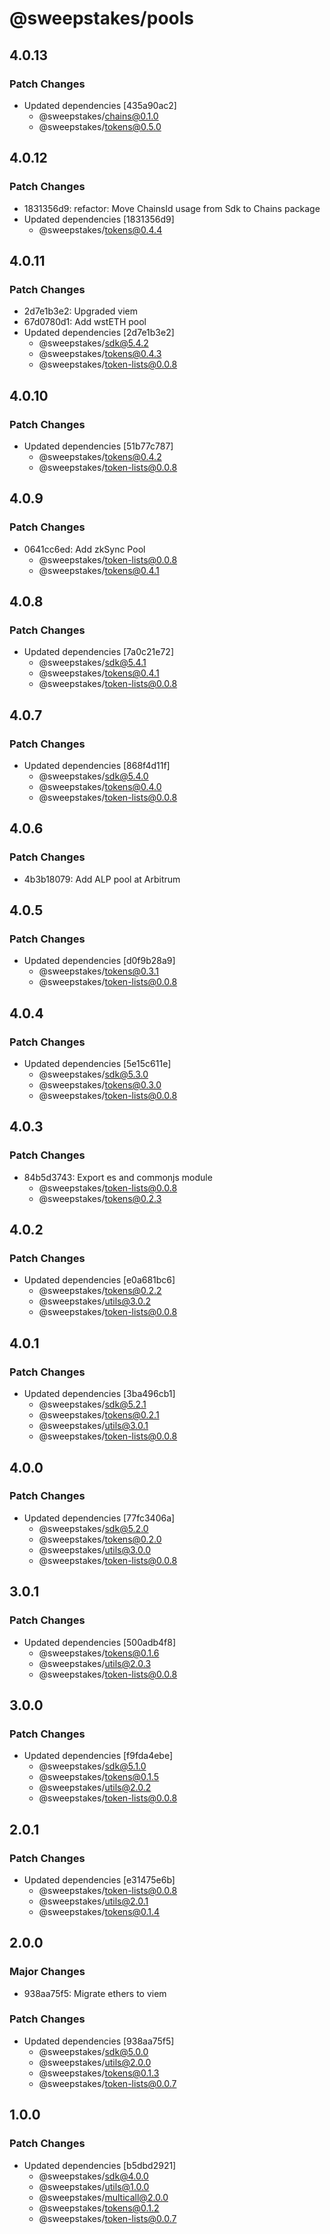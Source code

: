 # @sweepstakes/pools

## 4.0.13

### Patch Changes

- Updated dependencies [435a90ac2]
  - @sweepstakes/chains@0.1.0
  - @sweepstakes/tokens@0.5.0

## 4.0.12

### Patch Changes

- 1831356d9: refactor: Move ChainsId usage from Sdk to Chains package
- Updated dependencies [1831356d9]
  - @sweepstakes/tokens@0.4.4

## 4.0.11

### Patch Changes

- 2d7e1b3e2: Upgraded viem
- 67d0780d1: Add wstETH pool
- Updated dependencies [2d7e1b3e2]
  - @sweepstakes/sdk@5.4.2
  - @sweepstakes/tokens@0.4.3
  - @sweepstakes/token-lists@0.0.8

## 4.0.10

### Patch Changes

- Updated dependencies [51b77c787]
  - @sweepstakes/tokens@0.4.2
  - @sweepstakes/token-lists@0.0.8

## 4.0.9

### Patch Changes

- 0641cc6ed: Add zkSync Pool
  - @sweepstakes/token-lists@0.0.8
  - @sweepstakes/tokens@0.4.1

## 4.0.8

### Patch Changes

- Updated dependencies [7a0c21e72]
  - @sweepstakes/sdk@5.4.1
  - @sweepstakes/tokens@0.4.1
  - @sweepstakes/token-lists@0.0.8

## 4.0.7

### Patch Changes

- Updated dependencies [868f4d11f]
  - @sweepstakes/sdk@5.4.0
  - @sweepstakes/tokens@0.4.0
  - @sweepstakes/token-lists@0.0.8

## 4.0.6

### Patch Changes

- 4b3b18079: Add ALP pool at Arbitrum

## 4.0.5

### Patch Changes

- Updated dependencies [d0f9b28a9]
  - @sweepstakes/tokens@0.3.1
  - @sweepstakes/token-lists@0.0.8

## 4.0.4

### Patch Changes

- Updated dependencies [5e15c611e]
  - @sweepstakes/sdk@5.3.0
  - @sweepstakes/tokens@0.3.0
  - @sweepstakes/token-lists@0.0.8

## 4.0.3

### Patch Changes

- 84b5d3743: Export es and commonjs module
  - @sweepstakes/token-lists@0.0.8
  - @sweepstakes/tokens@0.2.3

## 4.0.2

### Patch Changes

- Updated dependencies [e0a681bc6]
  - @sweepstakes/tokens@0.2.2
  - @sweepstakes/utils@3.0.2
  - @sweepstakes/token-lists@0.0.8

## 4.0.1

### Patch Changes

- Updated dependencies [3ba496cb1]
  - @sweepstakes/sdk@5.2.1
  - @sweepstakes/tokens@0.2.1
  - @sweepstakes/utils@3.0.1
  - @sweepstakes/token-lists@0.0.8

## 4.0.0

### Patch Changes

- Updated dependencies [77fc3406a]
  - @sweepstakes/sdk@5.2.0
  - @sweepstakes/tokens@0.2.0
  - @sweepstakes/utils@3.0.0
  - @sweepstakes/token-lists@0.0.8

## 3.0.1

### Patch Changes

- Updated dependencies [500adb4f8]
  - @sweepstakes/tokens@0.1.6
  - @sweepstakes/utils@2.0.3
  - @sweepstakes/token-lists@0.0.8

## 3.0.0

### Patch Changes

- Updated dependencies [f9fda4ebe]
  - @sweepstakes/sdk@5.1.0
  - @sweepstakes/tokens@0.1.5
  - @sweepstakes/utils@2.0.2
  - @sweepstakes/token-lists@0.0.8

## 2.0.1

### Patch Changes

- Updated dependencies [e31475e6b]
  - @sweepstakes/token-lists@0.0.8
  - @sweepstakes/utils@2.0.1
  - @sweepstakes/tokens@0.1.4

## 2.0.0

### Major Changes

- 938aa75f5: Migrate ethers to viem

### Patch Changes

- Updated dependencies [938aa75f5]
  - @sweepstakes/sdk@5.0.0
  - @sweepstakes/utils@2.0.0
  - @sweepstakes/tokens@0.1.3
  - @sweepstakes/token-lists@0.0.7

## 1.0.0

### Patch Changes

- Updated dependencies [b5dbd2921]
  - @sweepstakes/sdk@4.0.0
  - @sweepstakes/utils@1.0.0
  - @sweepstakes/multicall@2.0.0
  - @sweepstakes/tokens@0.1.2
  - @sweepstakes/token-lists@0.0.7
